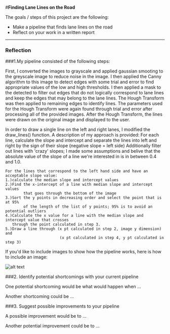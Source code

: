 #**Finding Lane Lines on the Road** 

The goals / steps of this project are the following:
* Make a pipeline that finds lane lines on the road
* Reflect on your work in a written report


[//]: # (Image References)

[image1]: ./examples/grayscale.jpg "Grayscale"

---

### Reflection

###1.My pipeline consisted of the following steps:

First, I converted the images to grayscale and applied gaussian smooting to the greyscale image to reduce noise in the image. I then applied the Canny algorithm to this image to detect edges with some trial and error to find appropriate values of the low and high thresholds. I then applied a mask to the detected to filter out edges that do not logically correspond to lane lines and keep the edges that may belong to the lane lines. The Hough Transform was then applied to remaining edges to identify lines. The parameters used for the Hough Transform were again found through trial and error after processing all of the provided images. After the Hough Transform, the lines were drawn on the original image and displayed to the user.

In order to draw a single line on the left and right lanes, I modified the draw_lines() function. A description of my approach is provided:
    For each line, calculate the slope and intercept and separate the lines 
    into left and right by the sign of their slope (negative slope = left side)
    Additionally filter out lines with 'crazy' slopes; I made some assumptions and
    belive that the absolute value of the slope of a line we're interested in is 
    in between 0.4 and 1.0. 
    
    For the lines that correspond to the left hand side and have an acceptable slope value:
    1.)calculate the median slope and intercept values
    2.)Find the x-intercept of a line with median slope and intercept values 
            that goes through the bottom of the image
    3.)Sort the y points in decreasing order and select the point that is at 95% 
            of the length of the list of y points; 95% is to avoid an potential outliers
    4.)Calculate the x value for a line with the median slope and intercept value that crosses
       through the point calculated in step 3.
    5.)Draw a line through (x pt calculated in step 2, image y dimension) and
                            (x pt calculated in step 4, y pt calculated in step 3)
If you'd like to include images to show how the pipeline works, here is how to include an image: 

![alt text][image1]


###2. Identify potential shortcomings with your current pipeline


One potential shortcoming would be what would happen when ... 

Another shortcoming could be ...


###3. Suggest possible improvements to your pipeline

A possible improvement would be to ...

Another potential improvement could be to ...
